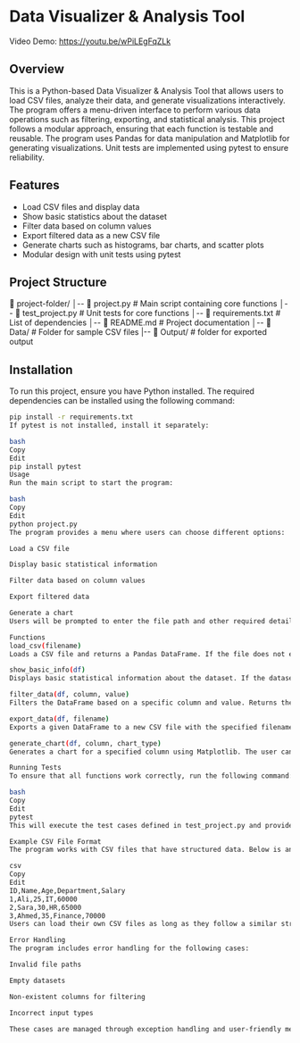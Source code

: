 # Data Visualizer & Analysis Tool
Video Demo:  https://youtu.be/wPiLEgFqZLk
## Overview
This is a Python-based Data Visualizer & Analysis Tool that allows users to load CSV files, analyze their data, and generate visualizations interactively. The program offers a menu-driven interface to perform various data operations such as filtering, exporting, and statistical analysis. This project follows a modular approach, ensuring that each function is testable and reusable. The program uses Pandas for data manipulation and Matplotlib for generating visualizations. Unit tests are implemented using pytest to ensure reliability.

## Features
- Load CSV files and display data
- Show basic statistics about the dataset
- Filter data based on column values
- Export filtered data as a new CSV file
- Generate charts such as histograms, bar charts, and scatter plots
- Modular design with unit tests using pytest

## Project Structure
📁 project-folder/
│-- 📄 project.py # Main script containing core functions
│-- 📄 test_project.py # Unit tests for core functions
│-- 📄 requirements.txt # List of dependencies
│-- 📄 README.md # Project documentation
│-- 📂 Data/ # Folder for sample CSV files
|-- 📁 Output/ # folder for exported output


## Installation
To run this project, ensure you have Python installed. The required dependencies can be installed using the following command:

```bash
pip install -r requirements.txt
If pytest is not installed, install it separately:

bash
Copy
Edit
pip install pytest
Usage
Run the main script to start the program:

bash
Copy
Edit
python project.py
The program provides a menu where users can choose different options:

Load a CSV file

Display basic statistical information

Filter data based on column values

Export filtered data

Generate a chart
Users will be prompted to enter the file path and other required details.

Functions
load_csv(filename)
Loads a CSV file and returns a Pandas DataFrame. If the file does not exist, it returns None.

show_basic_info(df)
Displays basic statistical information about the dataset. If the dataset is empty, it returns a message instead of throwing an error.

filter_data(df, column, value)
Filters the DataFrame based on a specific column and value. Returns the filtered DataFrame. If the column does not exist, an error is raised.

export_data(df, filename)
Exports a given DataFrame to a new CSV file with the specified filename.

generate_chart(df, column, chart_type)
Generates a chart for a specified column using Matplotlib. The user can choose from histograms, bar charts, or scatter plots.

Running Tests
To ensure that all functions work correctly, run the following command:

bash
Copy
Edit
pytest
This will execute the test cases defined in test_project.py and provide a summary of passed and failed tests.

Example CSV File Format
The program works with CSV files that have structured data. Below is an example format:

csv
Copy
Edit
ID,Name,Age,Department,Salary
1,Ali,25,IT,60000
2,Sara,30,HR,65000
3,Ahmed,35,Finance,70000
Users can load their own CSV files as long as they follow a similar structure.

Error Handling
The program includes error handling for the following cases:

Invalid file paths

Empty datasets

Non-existent columns for filtering

Incorrect input types

These cases are managed through exception handling and user-friendly messages.
